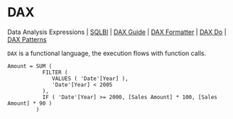 # DAX
Data Analysis Expressions | [SQLBI](https://www.sqlbi.com/) | [DAX Guide](https://dax.guide/) | [DAX Formatter](https://www.daxformatter.com/) | [DAX Do](https://dax.do/) | [DAX Patterns](https://www.daxpatterns.com/)

`DAX` is a functional language, the execution flows with function calls.

```DAX
Amount = SUM (
           FILTER (
              VALUES ( 'Date'[Year] ),
              'Date'[Year] < 2005
           ),
           IF ( 'Date'[Year] >= 2000, [Sales Amount] * 100, [Sales Amount] * 90 )
         )
```
